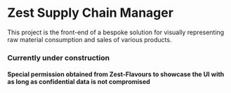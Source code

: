 # Zest Supply Chain Manager

This project is the front-end of a bespoke solution for visually representing raw material consumption and sales of various products.

### Currently under construction

#### Special permission obtained from Zest-Flavours to showcase the UI with as long as confidential data is not compromised
